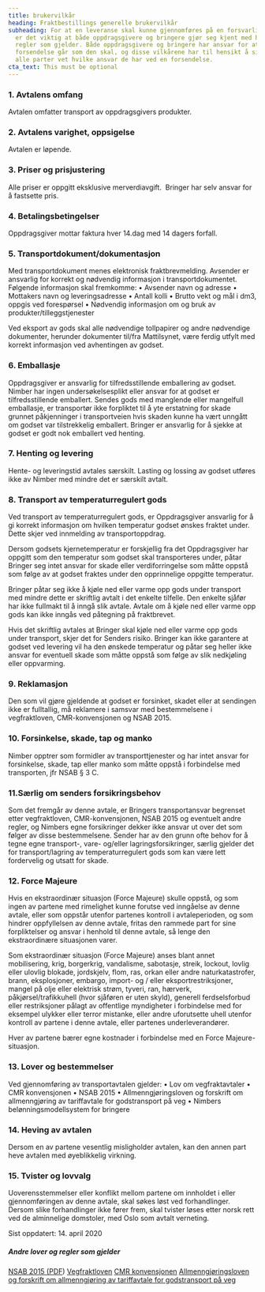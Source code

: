 ```yaml
---
title: brukervilkår
heading: Fraktbestillings generelle brukervilkår
subheading: For at en leveranse skal kunne gjennomføres på en forsvarlig måte,
  er det viktig at både oppdragsgivere og bringere gjør seg kjent med hvilke
  regler som gjelder. Både oppdragsgivere og bringere har ansvar for at en
  forsendelse går som den skal, og disse vilkårene har til hensikt å sikre at
  alle parter vet hvilke ansvar de har ved en forsendelse.
cta_text: This must be optional
---
```

### 1. Avtalens omfang

Avtalen omfatter transport av oppdragsgivers produkter.

### 2. Avtalens varighet, oppsigelse

Avtalen er løpende. 

### 3. Priser og prisjustering

Alle priser er oppgitt eksklusive merverdiavgift. 
Bringer har selv ansvar for å fastsette pris.

### 4. Betalingsbetingelser

Oppdragsgiver mottar faktura hver 14.dag med 14 dagers forfall.

### 5. Transportdokument/dokumentasjon

Med transportdokument menes elektronisk fraktbrevmelding. Avsender er ansvarlig for korrekt og nødvendig informasjon i transportdokumentet. Følgende informasjon skal fremkomme:
•	Avsender navn og adresse
•	Mottakers navn og leveringsadresse
•	Antall kolli
•	Brutto vekt og mål i dm3, oppgis ved forespørsel
•	Nødvendig informasjon om og bruk av produkter/tilleggstjenester

Ved eksport av gods skal alle nødvendige tollpapirer og andre nødvendige dokumenter, herunder dokumenter til/fra Mattilsynet, være ferdig utfylt med korrekt informasjon ved avhentingen av godset.

### 6. Emballasje

Oppdragsgiver er ansvarlig for tilfredsstillende emballering av godset. Nimber har ingen undersøkelsesplikt eller ansvar for at godset er tilfredsstillende emballert. Sendes gods med manglende eller mangelfull emballasje, er transportør ikke forpliktet til å yte erstatning for skade grunnet påkjenninger i transportveien hvis skaden kunne ha vært unngått om godset var tilstrekkelig emballert.
Bringer er ansvarlig for å sjekke at godset er godt nok emballert ved henting.

### 7. Henting og levering

Hente- og leveringstid avtales særskilt.
Lasting og lossing av godset utføres ikke av Nimber med mindre det er særskilt avtalt.

### 8. Transport av temperaturregulert gods

Ved transport av temperaturregulert gods, er Oppdragsgiver ansvarlig for å gi korrekt informasjon om hvilken temperatur godset ønskes fraktet under. Dette skjer ved innmelding av transportoppdrag. 

Dersom godsets kjernetemperatur er forskjellig fra det Oppdragsgiver har oppgitt som den temperatur som godset skal transporteres under, påtar Bringer seg intet ansvar for skade eller verdiforringelse som måtte oppstå som følge av at godset fraktes under den opprinnelige oppgitte temperatur.

Bringer påtar seg ikke å kjøle ned eller varme opp gods under transport med mindre dette er skriftlig avtalt i det enkelte tilfelle. Den enkelte sjåfør har ikke fullmakt til å inngå slik avtale. Avtale om å kjøle ned eller varme opp gods kan ikke inngås ved påtegning på fraktbrevet.

Hvis det skriftlig avtales at Bringer skal kjøle ned eller varme opp gods under transport, skjer det for Senders risiko. Bringer kan ikke garantere at godset ved levering vil ha den ønskede temperatur og påtar seg heller ikke ansvar for eventuell skade som måtte oppstå som følge av slik nedkjøling eller oppvarming.

### 9. Reklamasjon

Den som vil gjøre gjeldende at godset er forsinket, skadet eller at sendingen ikke er fulltallig, må reklamere i samsvar med bestemmelsene i vegfraktloven, CMR-konvensjonen og NSAB 2015.

### 10. Forsinkelse, skade, tap og manko

Nimber opptrer som formidler av transporttjenester og har intet ansvar for forsinkelse, skade, tap eller manko som måtte oppstå i forbindelse med transporten, jfr NSAB § 3 C.

### 11.Særlig om senders forsikringsbehov

Som det fremgår av denne avtale, er Bringers transportansvar begrenset etter vegfraktloven, CMR-konvensjonen, NSAB 2015 og eventuelt andre regler, og Nimbers egne forsikringer dekker ikke ansvar ut over det som følger av disse bestemmelsene. Sender har av den grunn ofte behov for å tegne egne transport-, vare- og/eller lagringsforsikringer, særlig gjelder det for transport/lagring av temperaturregulert gods som kan være lett fordervelig og utsatt for skade.

### 12. Force Majeure

Hvis en ekstraordinær situasjon (Force Majeure) skulle oppstå, og som ingen av partene med rimelighet kunne forutse ved inngåelse av denne avtale, eller som oppstår utenfor partenes kontroll i avtaleperioden, og som hindrer oppfyllelsen av denne avtale, fritas den rammede part for sine forpliktelser og ansvar i henhold til denne avtale, så lenge den ekstraordinære situasjonen varer.

Som ekstraordinær situasjon (Force Majeure) anses blant annet mobilisering, krig, borgerkrig, vandalisme, sabotasje, streik, lockout, lovlig eller ulovlig blokade, jordskjelv, flom, ras, orkan eller andre naturkatastrofer, brann, eksplosjoner, embargo, import- og / eller eksportrestriksjoner, mangel på olje eller elektrisk strøm, tyveri, ran, hærverk, påkjørsel/trafikkuhell (hvor sjåføren er uten skyld), generell ferdselsforbud eller restriksjoner pålagt av offentlige myndigheter i forbindelse med for eksempel ulykker eller terror mistanke, eller andre uforutsette uhell utenfor kontroll av partene i denne avtale, eller partenes underleverandører.

Hver av partene bærer egne kostnader i forbindelse med en Force Majeure-situasjon.

### 13. Lover og bestemmelser

Ved gjennomføring av transportavtalen gjelder:
•	Lov om vegfraktavtaler
•	CMR konvensjonen
•	NSAB 2015
•	Allmenngjøringsloven og forskrift om allmenngjøring av tariffavtale for godstransport på veg
•	Nimbers belønningsmodellsystem for bringere

### 14. Heving av avtalen

Dersom en av partene vesentlig misligholder avtalen, kan den annen part heve avtalen med øyeblikkelig virkning.

### 15. Tvister og lovvalg

Uoverensstemmelser eller konflikt mellom partene om innholdet i eller gjennomføringen av denne avtale, skal søkes løst ved forhandlinger. Dersom slike forhandlinger ikke fører frem, skal tvister løses etter norsk rett ved de alminnelige domstoler, med Oslo som avtalt verneting.

Sist oppdatert: 14. april 2020

##### Andre lover og regler som gjelder
[NSAB 2015 (PDF](https://www.nholt.no/siteassets/dokumenter/nsab-2015-norsk.pdf))
[Vegfraktloven](https://lovdata.no/dokument/NL/lov/1974-12-20-68?q=Lov+om+vegfraktavtaler)
[CMR konvensjonen](https://lovdata.no/dokument/TRAKTAT/traktat/1956-05-19-1)
[Allmenngjøringsloven og forskrift om allmenngjøring av tariffavtale for godstransport på veg](https://lovdata.no/dokument/LTI/forskrift/2017-03-31-535)